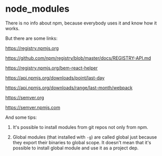 # node_modules

There is no info about npm, because everybody uses it and know how it works.

But there are some links:

https://registry.npmjs.org

https://github.com/npm/registry/blob/master/docs/REGISTRY-API.md

https://registry.npmjs.org/bem-react-helper

https://api.npmjs.org/downloads/point/last-day

https://api.npmjs.org/downloads/range/last-month/webpack

https://semver.org

https://semver.npmjs.com

And some tips:

1. It's possible to install modules from git repos not only from npm.

2. Global modules (that installed with `-g`) are called global just because they export their binaries to global scope. 
   It doesn't mean that it's possible to install global module and use it as a project dep. 
